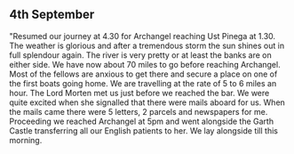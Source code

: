 ## 4th September

"Resumed our journey at 4.30 for Archangel reaching Ust Pinega at 1.30. The weather is glorious and after a tremendous storm the sun shines out in full splendour again. The river is very pretty or at least the banks are on either side. We have now about 70 miles to go before reaching Archangel. Most of the fellows are anxious to get there and secure a place on one of the first boats going home. We are travelling at the rate of 5 to 6 miles an hour. The Lord Morten met us just before we reached the bar. We were quite excited when she signalled that there were mails aboard for us. When the mails came there were 5 letters, 2 parcels and newspapers for me. Proceeding we reached Archangel at 5pm and went alongside the Garth Castle transferring all our English patients to her. We lay alongside till this morning.